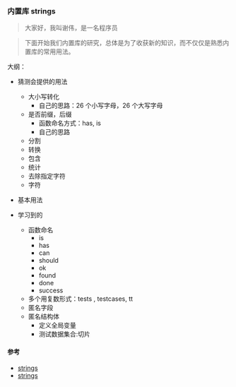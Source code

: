 ### 内置库 strings

> 大家好，我叫谢伟，是一名程序员

> 下面开始我们内置库的研究，总体是为了收获新的知识，而不仅仅是熟悉内置库的常用用法。

大纲：


- 猜测会提供的用法
  - 大小写转化
    - 自己的思路：26 个小写字母，26 个大写字母
  - 是否前缀，后缀
    - 函数命名方式：has, is
    - 自己的思路
  - 分割
  - 转换
  - 包含
  - 统计
  - 去除指定字符
  - 字符
- 基本用法

- 学习到的
  - 函数命名
    - is
    - has
    - can
    - should
    - ok
    - found
    - done
    - success
  - 多个用复数形式：tests , testcases, tt
  - 匿名字段
  - 匿名结构体
    - 定义全局变量
    - 测试数据集合:切片




#### 参考

- [strings](https://github.com/polaris1119/The-Golang-Standard-Library-by-Example/blob/master/chapter02/02.1.md)
- [strings](https://godoc.org/strings)
